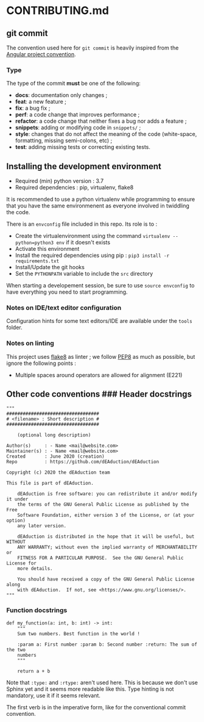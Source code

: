 # CONTRIBUTING.md

## git commit

The convention used here for `git commit` is heavily inspired from the
[Angular project convention](
    https://github.com/angular/angular/blob/master/CONTRIBUTING.md#commit
).

### Type

The type of the commit **must** be one of the following:

- **docs**: documentation only changes ;
- **feat**: a new feature ;
- **fix**: a bug fix ;
- **perf**: a code change that improves performance ;
- **refactor**: a code change that neither fixes a bug nor adds a feature ;
- **snippets**: adding or modifying code in `snippets/` ;
- **style**: changes that do not affect the meaning of the code (white-space,
  formatting, missing semi-colons, etc) ;
- **test**: adding missing tests or correcting existing tests.

## Installing the development environment

- Required (min) python version : 3.7
- Required dependencies : pip, virtualenv, flake8

It is recommended to use a python virtualenv while programming to ensure that
you have the same environmenent as everyone involved in twiddling the code.

There is an `envconfig` file included in this repo. Its role is to :

* Create the virtualenvironment using the command `virtualenv --python=python3
  env` if it doesn't exists
* Activate this environment
* Install the required dependencies using pip :
 `pip3 install -r requirements.txt`
* Install/Update the git hooks
* Set the `PYTHONPATH` variable to include the `src` directory

When starting a developement session, be sure to use `source envconfig` to have
everything you need to start programming.

### Notes on IDE/text editor configuration

Configuration hints for some text editors/IDE are available under the `tools`
folder.

### Notes on linting

This project uses [flake8](https://flake8.pycqa.org/en/latest/) as linter ; we
follow [PEP8](https://www.python.org/dev/peps/pep-0008/) as much as possible,
but ignore the following points :

- Multiple spaces around operators are allowed for alignment (E221)

## Other code conventions ### Header docstrings

```python3 
"""
##################################
# <filename> : Short description #
##################################
    
    (optional long description)

Author(s)     : - Name <mail@website.com>
Maintainer(s) : - Name <mail@website.com>
Created       : June 2020 (creation)
Repo          : https://github.com/dEAduction/dEAduction

Copyright (c) 2020 the dEAduction team

This file is part of dEAduction.

    dEAduction is free software: you can redistribute it and/or modify it under
    the terms of the GNU General Public License as published by the Free
    Software Foundation, either version 3 of the License, or (at your option)
    any later version.

    dEAduction is distributed in the hope that it will be useful, but WITHOUT
    ANY WARRANTY; without even the implied warranty of MERCHANTABILITY or
    FITNESS FOR A PARTICULAR PURPOSE.  See the GNU General Public License for
    more details.

    You should have received a copy of the GNU General Public License along
    with dEAduction.  If not, see <https://www.gnu.org/licenses/>.
"""
```

### Function docstrings

```python3
def my_function(a: int, b: int) -> int:
    """ 
    Sum two numbers. Best function in the world !

    :param a: First number :param b: Second number :return: The sum of the two
    numbers
    """

    return a + b
```

Note that `:type:` and `:rtype:` aren't used here. This is because we don't use
Sphinx yet and it seems more readable like this. Type hinting is not mandatory,
use it if it seems relevant.

The first verb is in the imperative form, like for the conventional commit
convention.

